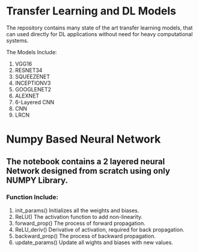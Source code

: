 # Transfer Learning and DL Models 
The repository contains many state of the art transfer learning models, that can used directly for DL applications without need for heavy computational systems. 

The Models Include:

1. VGG16
2. RESNET34
3. SQUEEZENET
4. INCEPTIONV3
5. GOOGLENET2
6. ALEXNET
7. 6-Layered CNN
8. CNN
9. LRCN 

# Numpy Based Neural Network 
 ## The notebook contains a 2 layered neural Network designed from scratch using only NUMPY Library. 
 ### Function Include:

 1. init_params()
 Initializes all the weights and biases. 
 2. ReLU()
 The activation function to add non-linearity.
 3. forward_prop()
 The process of forward propagation.
 4. ReLU_deriv()
 Derivative of activation, required for back propagation. 
 5. backward_prop()
 The process of backward propagation.
 6. update_params()
 Update all wights and biases with new values. 
